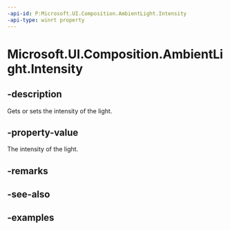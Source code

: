 ```yaml
---
-api-id: P:Microsoft.UI.Composition.AmbientLight.Intensity
-api-type: winrt property
---
```


<!-- Property syntax.
public float Intensity { get;  set; }
-->

# Microsoft.UI.Composition.AmbientLight.Intensity

## -description

Gets or sets the intensity of the light.

## -property-value

The intensity of the light.

## -remarks

## -see-also

## -examples

